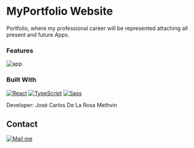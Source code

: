 # MyPortfolio Website

Portfolio, where my professional career will be represented attaching all present and future Apps.

### Features

![app](/Api.gif)

### Built With

[![React](https://img.shields.io/badge/React-22272E?style=for-the-badge&logo=react&logoColor=#7DDFFF)](https://es.react.dev/)
[![TypeScript](https://img.shields.io/badge/JavaScript-22272E?style=for-the-badge&logo=typescript&logoColor=#024A86)](https://www.typescriptlang.org/)
[![Sass](https://img.shields.io/badge/Sass-22272E?style=for-the-badge&logo=sass&logoColor=#C76395)](https://sass-lang.com/)

Developer: José Carlos De La Rosa Methvin

[gmail_logo]: https://user-images.githubusercontent.com/6497827/62424751-c1b85480-b6f0-11e9-97de-096c0a980829.png
[gmail]: mailto:josekadeveloper@gmail.com?subject=Leyendo%20#Ecofriendly&body=Hi

## Contact

[![Mail me][gmail_logo]][gmail]
